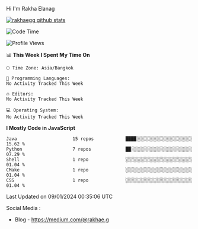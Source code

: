 Hi I'm Rakha Elanag


[![rakhaegg github stats](https://github-readme-stats.vercel.app/api?username=rakhaegg)](https://github.com/rakhaegg/rakhaegg)




<!--START_SECTION:waka-->
![Code Time](http://img.shields.io/badge/Code%20Time-1%2C200%20hrs%2010%20mins-blue)

![Profile Views](http://img.shields.io/badge/Profile%20Views-0-blue)

📊 **This Week I Spent My Time On** 

```text
🕑︎ Time Zone: Asia/Bangkok

💬 Programming Languages: 
No Activity Tracked This Week

🔥 Editors: 
No Activity Tracked This Week

💻 Operating System: 
No Activity Tracked This Week
```

**I Mostly Code in JavaScript** 

```text
Java                     15 repos            ████░░░░░░░░░░░░░░░░░░░░░   15.62 % 
Python                   7 repos             ██░░░░░░░░░░░░░░░░░░░░░░░   07.29 % 
Shell                    1 repo              ░░░░░░░░░░░░░░░░░░░░░░░░░   01.04 % 
CMake                    1 repo              ░░░░░░░░░░░░░░░░░░░░░░░░░   01.04 % 
CSS                      1 repo              ░░░░░░░░░░░░░░░░░░░░░░░░░   01.04 % 
```




 Last Updated on 09/01/2024 00:35:06 UTC
<!--END_SECTION:waka-->

Social Media : 
- Blog - https://medium.com/@rakhae.g
